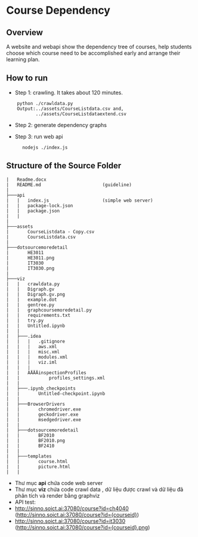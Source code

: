 # Course Dependency

## Overview

A website and webapi show the dependency tree of courses, help students choose which course need to be accomplished early and arrange their learning plan.

## How to run

- Step 1: crawling. It takes about 120 minutes.

```dos
    python ./crawldata.py
    Output:../assets/CourseListdata.csv and,
           ../assets/CourseListdataextend.csv
```

- Step 2: generate dependency graphs

- Step 3: run web api

```dos
      nodejs ./index.js
```

## Structure of the Source Folder

```dos
|   Readme.docx
|   README.md                       (guideline)
|       
├───api
|   |   index.js                    (simple web server)
|   |   package-lock.json
|   |   package.json
|   |   
|               
├───assets
|       CourseListdata - Copy.csv
|       CourseListdata.csv
|       
├───dotsourcemoredetail
|       HE3011
|       HE3011.png
|       IT3030
|       IT3030.png
|       
├───viz
|   |   crawldata.py
|   |   Digraph.gv
|   |   Digraph.gv.png
|   |   example.dot
|   |   gentree.py
|   |   graphcoursemoredetail.py
|   |   requirements.txt
|   |   try.py
|   |   Untitled.ipynb
|   |   
|   ├───.idea
|   |   |   .gitignore
|   |   |   aws.xml
|   |   |   misc.xml
|   |   |   modules.xml
|   |   |   viz.iml
|   |   |   
|   |   ÀÄÄÄinspectionProfiles
|   |           profiles_settings.xml
|   |           
|   ├───.ipynb_checkpoints
|   |       Untitled-checkpoint.ipynb
|   |       
|   ├───BrowserDrivers
|   |       chromedriver.exe
|   |       geckodriver.exe
|   |       msedgedriver.exe
|   |       
|   ├───dotsourcemoredetail
|   |       BF2010
|   |       BF2010.png
|   |       BF2410
|   |       
|   ├───templates
|   |       course.html
|   |       picture.html
|   |       

```

* Thư mục **api** chứa code web server 
* Thư mục **viz** chứa code crawl data , dữ liệu được crawl và dữ liệu đã phân tích và render bằng graphviz
* API test:
* http://sinno.soict.ai:37080/course?id=ch4040 (http://sinno.soict.ai:37080/course?id={courseid})
* http://sinno.soict.ai:37080/course?id=it3030 (http://sinno.soict.ai:37080/course?id={courseid}.png)
